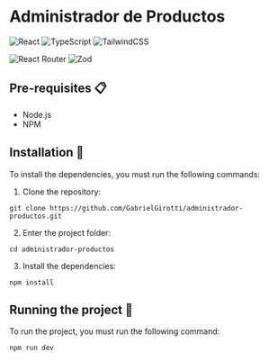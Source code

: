 # Administrador de Productos

![React](https://img.shields.io/badge/react-%2320232a.svg?style=for-the-badge&logo=react&logoColor=%2361DAFB)
![TypeScript](https://img.shields.io/badge/typescript-%23007ACC.svg?style=for-the-badge&logo=typescript&logoColor=white)
![TailwindCSS](https://img.shields.io/badge/tailwindcss-%2338B2AC.svg?style=for-the-badge&logo=tailwind-css&logoColor=white)

![React Router](https://img.shields.io/badge/React_Router-CA4245?style=for-the-badge&logo=react-router&logoColor=white)
![Zod](https://img.shields.io/badge/zod-%233068b7.svg?style=for-the-badge&logo=zod&logoColor=white)

## Pre-requisites 📋

- Node.js
- NPM

## Installation 🔧

To install the dependencies, you must run the following commands:

1. Clone the repository:

```
git clone https://github.com/GabrielGirotti/administrador-productos.git
```

2. Enter the project folder:

```
cd administrador-productos
```

3. Install the dependencies:

```
npm install
```

## Running the project 🚀

To run the project, you must run the following command:

```
npm run dev
```
